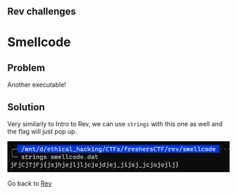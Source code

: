## Rev challenges

# Smellcode

## Problem

Another executable!

## Solution

Very similarly to Intro to Rev, we can use `strings` with this one as well and the flag will just pop up.

![1](../images/smellcode.png)

Go back to [Rev](./)
